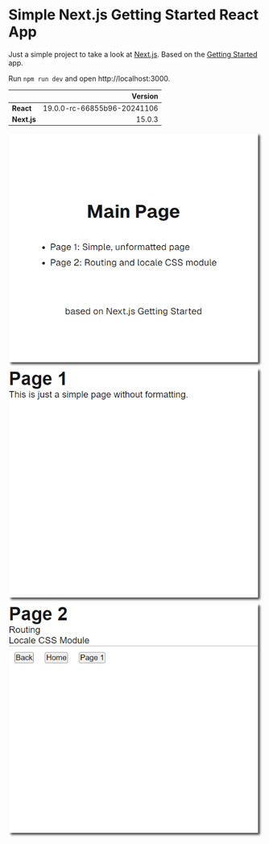# Simple Next.js Getting Started React App

Just a simple project to take a look at [Next.js](https://nextjs.org). Based on the [Getting Started](https://nextjs.org/docs/app/getting-started/installation) app.

Run `npm run dev` and open http://localhost:3000.

|             |                     Version |
| ----------- | --------------------------: |
| **React**   | 19.0.0-rc-66855b96-20241106 |
| **Next.js** |                      15.0.3 |

![screenshot01](screenshots/screenshot01.png)
![screenshot02](screenshots/screenshot02.png)
![screenshot03](screenshots/screenshot03.png)

